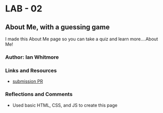 # LAB - 02

## About Me, with a guessing game

I made this About Me page so you can take a quiz and learn more....About Me! 

### Author: Ian Whitmore

### Links and Resources

* [submission PR](http://xyz.com)

### Reflections and Comments

* Used basic HTML, CSS, and JS to create this page